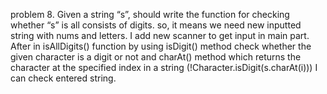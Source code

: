 problem 8. Given a string “s”, should write the function for checking
whether “s” is all consists of digits. so, it means we need new inputted string
with nums and letters. I add new scanner to get input in main part.
After in isAllDigits() function by using isDigit() method check whether the 
given character is a digit or not and charAt() method which
returns the character at the specified index in a string (!Character.isDigit(s.charAt(i)))
I can check entered string.
